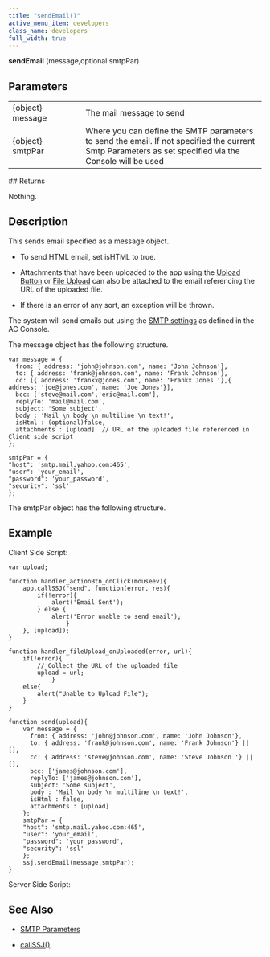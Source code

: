 ```yaml
---
title: "sendEmail()"
active_menu_item: developers
class_name: developers
full_width: true
---
```



**sendEmail** (message,optional smtpPar)

## Parameters

<table>
<tr>
<td width="165">
{object} message

</td>
<td width="12">
</td>
<td width="703">
The mail message to send

</td>
</tr>
<tr>
<td width="165">
{object} smtpPar

</td>
<td width="12">
</td>
<td width="703">
Where you can define the SMTP parameters to send the email. If not specified the current Smtp Parameters as set specified via the Console will be used

</td>
</tr>
</table>
## Returns

Nothing.

## Description

This sends email specified as a message object.

 - To send HTML email, set isHTML to true.

 - Attachments that have been uploaded to the app using the [Upload Button](/developers/user-guide/product-guide/widget-properties-events/mobile/upload-button) or [File Upload](/developers/user-guide/product-guide/widget-properties-events/advanced/file-upload) can also be attached to the email referencing the URL of the uploaded file.

 - If there is an error of any sort, an exception will be thrown.

The system will send emails out using the [SMTP settings](/developers/user-guide/product-guide/the-console/console-tabs/more/account-variables/smtp-parameters/) as defined in the AC Console.

The message object has the following structure.

    var message = {
      from: { address: 'john@johnson.com', name: 'John Johnson'},
      to: { address: 'frank@johnson.com', name: 'Frank Johnson'},
      cc: [{ address: 'frankx@jones.com', name: 'Frankx Jones '},{ address: 'joe@jones.com', name: 'Joe Jones'}],
      bcc: ['steve@mail.com','eric@mail.com'],
      replyTo: 'mail@mail.com',
      subject: 'Some subject',
      body : 'Mail \n body \n multiline \n text!',
      isHtml : (optional)false,
      attachments : [upload]  // URL of the uploaded file referenced in Client side script
    };
     
    smtpPar = {
    "host": 'smtp.mail.yahoo.com:465',
    "user": 'your_email',
    "password": 'your_password',
    "security": 'ssl'
    };
     
   

The smtpPar object has the following structure.

## Example

Client Side Script:

    var upload;
     
    function handler_actionBtn_onClick(mouseev){
        app.callSSJ("send", function(error, res){
            if(!error){
                alert('Email Sent');
            } else {
                alert('Error unable to send email');
                    }
        }, [upload]);
    }
     
    function handler_fileUpload_onUploaded(error, url){
        if(!error){
            // Collect the URL of the uploaded file
            upload = url;  
                }
        else{
            alert("Unable to Upload File");
        }
    }
     
    function send(upload){
        var message = {
          from: { address: 'john@johnson.com', name: 'John Johnson'},
          to: { address: 'frank@johnson.com', name: 'Frank Johnson'} || [],
          cc: { address: 'steve@johnson.com', name: 'Steve Johnson '} || [],
          bcc: ['james@johnson.com'],
          replyTo: ['james@johnson.com'],
          subject: 'Some subject',
          body : 'Mail \n body \n multiline \n text!',
          isHtml : false,
          attachments : [upload]
        };
        smtpPar = {
        "host": 'smtp.mail.yahoo.com:465',
        "user": 'your_email',
        "password": 'your_password',
        "security": 'ssl'
        };
        ssj.sendEmail(message,smtpPar);
    }
   

Server Side Script:

## See Also

 - [SMTP Parameters](/developers/user-guide/product-guide/the-console/console-tabs/more/account-variables/smtp-parameters/)

 - [callSSJ()](/developers/user-guide/scripting-apis/client-api/app-functions/callservice)

